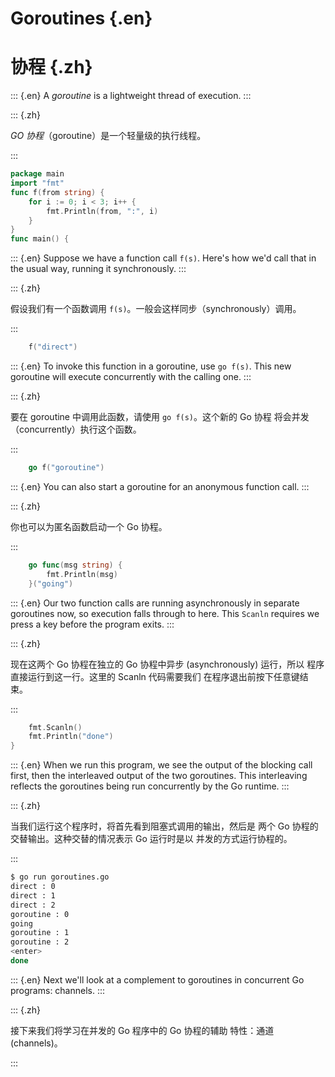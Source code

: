
# Goroutines {.en}

# 协程 {.zh}

::: {.en}
A _goroutine_ is a lightweight thread of execution.
:::

::: {.zh}

*GO 协程*（goroutine）是一个轻量级的执行线程。

:::

```go
package main
import "fmt"
func f(from string) {
	for i := 0; i < 3; i++ {
		fmt.Println(from, ":", i)
	}
}
func main() {
```

::: {.en}
Suppose we have a function call `f(s)`. Here's how
we'd call that in the usual way, running it
synchronously.
:::

::: {.zh}

假设我们有一个函数调用 `f(s)`。一般会这样同步（synchronously）调用。

:::

```go
	f("direct")
```

::: {.en}
To invoke this function in a goroutine, use
`go f(s)`. This new goroutine will execute
concurrently with the calling one.
:::

::: {.zh}

要在 goroutine 中调用此函数，请使用 `go f(s)`。这个新的 Go 协程 将会并发（concurrently）执行这个函数。

:::

```go
	go f("goroutine")
```

::: {.en}
You can also start a goroutine for an anonymous
function call.
:::

::: {.zh}

你也可以为匿名函数启动一个 Go 协程。

:::

```go
	go func(msg string) {
		fmt.Println(msg)
	}("going")
```

::: {.en}
Our two function calls are running asynchronously in
separate goroutines now, so execution falls through
to here. This `Scanln` requires we press a key
before the program exits.
:::

::: {.zh}

现在这两个 Go 协程在独立的 Go 协程中异步 (asynchronously) 运行，所以 程序直接运行到这一行。这里的 Scanln 代码需要我们 在程序退出前按下任意键结束。

:::

```go
	fmt.Scanln()
	fmt.Println("done")
}
```

::: {.en}
When we run this program, we see the output of the
blocking call first, then the interleaved output of the
two goroutines. This interleaving reflects the
goroutines being run concurrently by the Go runtime.
:::

::: {.zh}

当我们运行这个程序时，将首先看到阻塞式调用的输出，然后是 两个 Go 协程的交替输出。这种交替的情况表示 Go 运行时是以 并发的方式运行协程的。

:::

```bash
$ go run goroutines.go
direct : 0
direct : 1
direct : 2
goroutine : 0
going
goroutine : 1
goroutine : 2
<enter>
done
```

::: {.en}
Next we'll look at a complement to goroutines in
concurrent Go programs: channels.
:::

::: {.zh}

接下来我们将学习在并发的 Go 程序中的 Go 协程的辅助 特性：通道 (channels)。

:::
